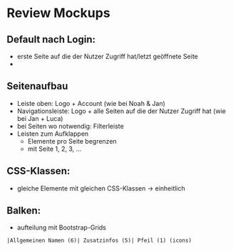 # Review Mockups

## Default nach Login:
* erste Seite auf die der Nutzer Zugriff hat/letzt geöffnete Seite
* 

## Seitenaufbau
* Leiste oben: Logo + Account (wie bei Noah & Jan)
* Navigationsleiste: Logo + alle Seiten auf die der Nutzer Zugriff hat (wie bei Jan + Luca)
* bei Seiten wo notwendig: Filterleiste
* Leisten zum Aufklappen 
    * Elemente pro Seite begrenzen
    * mit Seite 1, 2, 3, ...

## CSS-Klassen:
* gleiche Elemente mit gleichen CSS-Klassen -> einheitlich

## Balken:
* aufteilung mit Bootstrap-Grids
 ```
 |Allgemeinen Namen (6)| Zusatzinfos (5)| Pfeil (1) (icons)
 ```